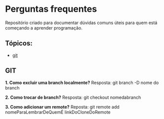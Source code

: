 # Perguntas frequentes

Repositório criado para documentar dúvidas comuns úteis para quem está começando a aprender programação.

## Tópicos:

* [git](#git)

## GIT
**1. Como excluir uma branch localmente?**
Resposta: git branch -D nome do branch

**2. Como trocar de branch?**
Resposta: git checkout nomedabranch

**3. Como adicionar um remote?**
Reposta: git remote add nomeParaLembrarDeQuemÉ linkDoCloneDoRemote
